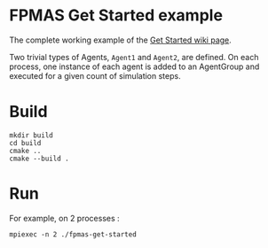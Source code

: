 # FPMAS Get Started example

The complete working example of the [Get Started wiki
page](https://github.com/FPMAS/FPMAS/wiki/Agent-Get-Started).

Two trivial types of Agents, `Agent1` and `Agent2`, are defined.
On each process, one instance of each agent is added to an AgentGroup and
executed for a given count of simulation steps.

# Build

```
mkdir build
cd build
cmake ..
cmake --build .
```

# Run

For example, on 2 processes :
```
mpiexec -n 2 ./fpmas-get-started
```
